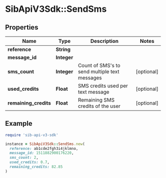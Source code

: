 # SibApiV3Sdk::SendSms

## Properties

| Name | Type | Description | Notes |
| ---- | ---- | ----------- | ----- |
| **reference** | **String** |  |  |
| **message_id** | **Integer** |  |  |
| **sms_count** | **Integer** | Count of SMS&#39;s to send multiple text messages | [optional] |
| **used_credits** | **Float** | SMS credits used per text message | [optional] |
| **remaining_credits** | **Float** | Remaining SMS credits of the user | [optional] |

## Example

```ruby
require 'sib-api-v3-sdk'

instance = SibApiV3Sdk::SendSms.new(
  reference: ab1cde2fgh3i4jklmno,
  message_id: 1511882900176220,
  sms_count: 2,
  used_credits: 0.7,
  remaining_credits: 82.85
)
```

